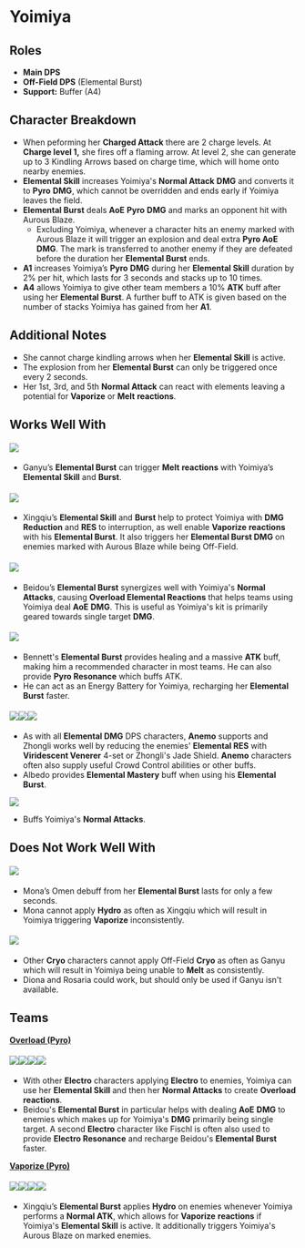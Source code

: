 # Yoimiya

## Roles

* **Main DPS**
* **Off-Field DPS** (Elemental Burst)
* **Support:** Buffer (A4)

## Character Breakdown

* When peforming her **Charged Attack** there are 2 charge levels. At **Charge level 1,** she fires off a flaming arrow. At level 2, she can generate up to 3 Kindling Arrows based on charge time, which will home onto nearby enemies.
* **Elemental Skill** increases Yoimiya's **Normal Attack** **DMG** and converts it to **Pyro** **DMG**, which cannot be overridden and ends early if Yoimiya leaves the field.
* **Elemental Burst** deals **AoE** **Pyro** **DMG** and marks an opponent hit with Aurous Blaze.
  * Excluding Yoimiya, whenever a character hits an enemy marked with Aurous Blaze it will trigger an explosion and deal extra **Pyro AoE** **DMG**. The mark is transferred to another enemy if they are defeated before the duration her **Elemental Burst** ends.
* **A1** increases Yoimiya’s **Pyro** **DMG** during her **Elemental Skill** duration by 2% per hit, which lasts for 3 seconds and stacks up to 10 times.
* **A4** allows Yoimiya to give other team members a 10% **ATK** buff after using her **Elemental Burst**. A further buff to ATK is given based on the number of stacks Yoimiya has gained from her **A1**.

## Additional Notes

* She cannot charge kindling arrows when her **Elemental Skill** is active.
* The explosion from her **Elemental Burst** can only be triggered once every 2 seconds.
* Her 1st, 3rd, and 5th **Normal Attack** can react with elements leaving a potential for **Vaporize** or **Melt** **reactions**.

## Works Well With

#### ![](../../.gitbook/assets/ui\_avataricon\_ganyu.png)

* Ganyu’s **Elemental Burst** can trigger **Melt** **reactions** with Yoimiya’s **Elemental Skill** and **Burst**.

#### ![](../../.gitbook/assets/ui\_avataricon\_xingqiu.png)

* Xingqiu’s **Elemental Skill** and **Burst** help to protect Yoimiya with **DMG Reduction** and **RES** to interruption, as well enable **Vaporize** **reactions** with his **Elemental Burst**. It also triggers her **Elemental Burst DMG** on enemies marked with Aurous Blaze while being Off-Field.

#### ![](../../.gitbook/assets/ui\_avataricon\_beidou.png)

* Beidou’s **Elemental Burst** synergizes well with Yoimiya's **Normal Attacks**, causing **Overload Elemental Reactions** that helps teams using Yoimiya deal **AoE** **DMG**. This is useful as Yoimiya's kit is primarily geared towards single target **DMG**.

#### ![](../../.gitbook/assets/ui\_avataricon\_bennett.png)

* Bennett's **Elemental Burst** provides healing and a massive **ATK** buff, making him a recommended character in most teams. He can also provide **Pyro Resonance** which buffs ATK.
* He can act as an Energy Battery for Yoimiya, recharging her **Elemental Burst** faster.

#### ![](../../.gitbook/assets/ui\_icon\_anemo.webp)![](../../.gitbook/assets/ui\_avataricon\_zhongli.png)![](../../.gitbook/assets/ui\_avataricon\_albedo.png)

* As with all **Elemental DMG** DPS characters, **Anemo** supports and Zhongli works well by reducing the enemies' **Elemental RES** with **Viridescent Venerer** 4-set or Zhongli's Jade Shield. **Anemo** characters often also supply useful Crowd Control abilities or other buffs.
* Albedo provides **Elemental Mastery** buff when using his **Elemental Burst**.

![](../../.gitbook/assets/ui\_avataricon\_yunjin.png)

* Buffs Yoimiya's **Normal Attacks**.

## Does Not Work Well With

#### ![](../../.gitbook/assets/ui\_avataricon\_mona.png)

* Mona’s Omen debuff from her **Elemental Burst** lasts for only a few seconds.
* Mona cannot apply **Hydro** as often as Xingqiu which will result in Yoimiya triggering **Vaporize** inconsistently.

#### ![](../../.gitbook/assets/ui\_icon\_cryo.webp)

* Other **Cryo** characters cannot apply Off-Field **Cryo** as often as Ganyu which will result in Yoimiya being unable to **Melt** as consistently.
* Diona and Rosaria could work, but should only be used if Ganyu isn't available.

## Teams

[**Overload (Pyro)**](../../teams/overload.md)

#### ![](../../.gitbook/assets/ui\_avataricon\_yoimiya.png)![](../../.gitbook/assets/ui\_avataricon\_beidou.png)![](../../.gitbook/assets/ui\_avataricon\_fischl.png)![](../../.gitbook/assets/ui\_avataricon\_bennett.png)

* With other **Electro** characters applying **Electro** to enemies, Yoimiya can use her **Elemental Skill** and then her **Normal Attacks** to create **Overload** **reactions**.
* Beidou's **Elemental Burst** in particular helps with dealing **AoE** **DMG** to enemies which makes up for Yoimiya's **DMG** primarily being single target. A second **Electro** character like Fischl is often also used to provide **Electro Resonance** and recharge Beidou's **Elemental Burst** faster.

[**Vaporize (Pyro)**](../../teams/reverse-vaporize.md)

#### ![](../../.gitbook/assets/ui\_avataricon\_yoimiya.png)![](../../.gitbook/assets/ui\_avataricon\_xingqiu.png)![](../../.gitbook/assets/ui\_avataricon\_albedo.png)![](../../.gitbook/assets/ui\_avataricon\_zhongli.png)

* Xingqiu’s **Elemental Burst** applies **Hydro** on enemies whenever Yoimiya performs a **Normal ATK**, which allows for **Vaporize** **reactions** if Yoimiya's **Elemental Skill** is active. It additionally triggers Yoimiya's Aurous Blaze on marked enemies.
